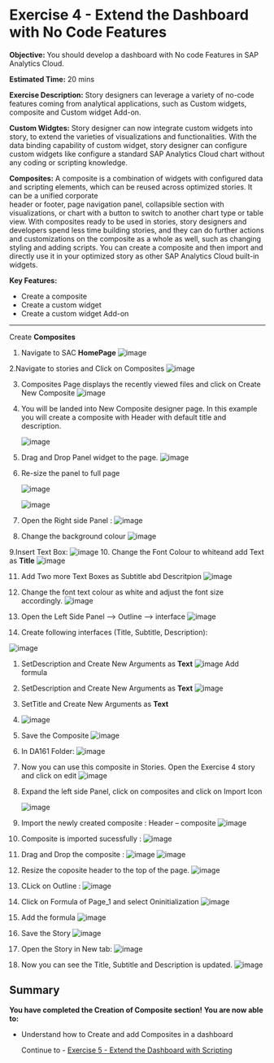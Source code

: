 # Exercise 4 - Extend the Dashboard with No Code Features

**Objective:** You should develop a dashboard with No code Features in SAP Analytics Cloud.

**Estimated Time:** 20 mins

**Exercise Description:** Story designers can leverage a variety of no-code features coming from analytical applications, such as Custom widgets, composite and Custom widget Add-on. 

 **Custom Widgtes:**
 Story designer can now integrate custom widgets into story, to extend the varieties of visualizations and functionalities. With the data binding capability of 
 custom widget, story designer can configure custom widgets like configure a standard SAP Analytics Cloud chart without any coding or scripting knowledge. 

 **Composites:**
 A composite is a combination of widgets with configured data and scripting elements, which can be reused across optimized stories. It can be a unified corporate  
 header or footer, page navigation panel, collapsible section with visualizations, or chart with a button to switch to another chart type or table view. With 
 composites ready to be used in stories, story designers and developers spend less time building stories, and they can do further actions and customizations on the 
 composite as a whole as well, such as changing styling and adding scripts.
 You can create a composite and then import and directly use it in your optimized story as other SAP Analytics Cloud built-in widgets.

**Key Features:**
* Create a composite
* Create a custom widget
* Create a custom widget Add-on
----------------------------------------------------------------------------------------------------------------------------------------
Create **Composites** 

1. Navigate to SAC **HomePage**
   ![image](https://github.com/SAP-samples/teched2023-DA161/assets/146338540/80da7ab7-2943-4678-931b-72f22b1af7c0)

2.Navigate to stories and Click on Composites
   ![image](https://github.com/SAP-samples/teched2023-DA161/assets/146338540/13b90686-9d1c-4e4d-958a-bb9bfbd5517f)

3. Composites Page displays the recently viewed files and click on Create New Composite 
  ![image](https://github.com/SAP-samples/teched2023-DA161/assets/146338540/2bc7807f-fb57-4bd5-b023-0f9fa8033dcc)

4. You will be landed into New Composite designer page. In this example you will create a composite with Header with default title and description. 

   ![image](https://github.com/SAP-samples/teched2023-DA161/assets/146338540/cf4725ad-cc02-4bab-bc0c-73608fbfdc31)

5. Drag and Drop Panel widget to the page.
   ![image](https://github.com/SAP-samples/teched2023-DA161/assets/146338540/d3b4e084-4f9d-4271-853e-833acc01a378)

6. Re-size the panel to full page

   ![image](https://github.com/SAP-samples/teched2023-DA161/assets/146338540/0faefc06-f8fc-4015-8181-257df3c4702e)

   ![image](https://github.com/SAP-samples/teched2023-DA161/assets/146338540/fbae1f62-80f2-410c-a810-5398be93f9ae)

7. Open the Right side Panel :
   ![image](https://github.com/SAP-samples/teched2023-DA161/assets/146338540/a20f4b0a-f2cd-402a-b3aa-7b7192280aa4)

8. Change the background colour
  ![image](https://github.com/SAP-samples/teched2023-DA161/assets/146338540/819566b4-e4b2-46ce-b688-9c0532ff2191)

9.Insert Text Box: 
  ![image](https://github.com/SAP-samples/teched2023-DA161/assets/146338540/fabeca7d-6e09-49c5-98a9-17a9afb60331)
10. Change the Font Colour to whiteand add Text as **Title**
  ![image](https://github.com/SAP-samples/teched2023-DA161/assets/146338540/c17802af-268d-4642-8e5a-50c9a10abc2c)

11. Add Two more Text Boxes as Subtitle abd Descritpion
  ![image](https://github.com/SAP-samples/teched2023-DA161/assets/146338540/e6854c5d-ae86-486d-b2a2-568895997058)

12. Change the font text colour as white and adjust the font size accordingly.
  ![image](https://github.com/SAP-samples/teched2023-DA161/assets/146338540/3c642d2e-9e0c-4de9-b26e-ac1f2b2eff36)

13. Open the Left Side Panel --> Outline --> interface
  ![image](https://github.com/SAP-samples/teched2023-DA161/assets/146338540/5e952f45-51da-41df-8cb5-7b4207ace5e9)

14. Create following interfaces (Title, Subtitle, Description):

   ![image](https://github.com/SAP-samples/teched2023-DA161/assets/146338540/e9d0fdbc-29a1-4e34-943e-bff61caf1a40)

  1. SetDescription and Create New Arguments as **Text**
     ![image](https://github.com/SAP-samples/teched2023-DA161/assets/146338540/f96aec60-6828-48ad-8e98-087d779fd60f)
     Add formula 
  2. SetDescription and Create New Arguments as **Text**
     ![image](https://github.com/SAP-samples/teched2023-DA161/assets/146338540/b3ec2692-60a9-40fc-bc29-88010e9f6eae)
  3. SetTitle and Create New Arguments as **Text**
  4. ![image](https://github.com/SAP-samples/teched2023-DA161/assets/146338540/cc1ec454-2349-4966-b076-fb2410954f38)

15. Save the Composite
   ![image](https://github.com/SAP-samples/teched2023-DA161/assets/146338540/3417463e-9a6f-45f1-a0b5-801148122c8d)

16. In DA161 Folder:
    ![image](https://github.com/SAP-samples/teched2023-DA161/assets/146338540/fa9b6571-13a0-4472-9c9c-68662693ff1e)

17. Now you can use this composite in Stories. Open the Exercise 4 story and click on edit
    ![image](https://github.com/SAP-samples/teched2023-DA161/assets/146338540/1bd487c1-a490-42c6-860d-e22ef77c88b8)

18. Expand the left side Panel, click on composites and click on Import Icon

    ![image](https://github.com/SAP-samples/teched2023-DA161/assets/146338540/e0703be6-dcc4-4bf3-9d7c-d5a4dcb3bf40)


19. Import the newly created composite : Header – composite 
   ![image](https://github.com/SAP-samples/teched2023-DA161/assets/146338540/dd87ce23-ee04-472c-8551-3ffa62ff7a63)

20. Composite is imported sucessfully :
![image](https://github.com/SAP-samples/teched2023-DA161/assets/146338540/cd44a546-d0e3-4d23-9c32-d64137c04fea)

21. Drag and Drop the composite :
![image](https://github.com/SAP-samples/teched2023-DA161/assets/146338540/99c87b3f-6826-4861-bfa1-f166aa15b3d3)
![image](https://github.com/SAP-samples/teched2023-DA161/assets/146338540/f77470f7-9e88-42ce-ba80-e8e5fd437916)

22. Resize the coposite header to the top of the page.
![image](https://github.com/SAP-samples/teched2023-DA161/assets/146338540/3fbbe2dc-1e6d-40e4-b6a5-bc7df5c983c9)

23. CLick on Outline :
 ![image](https://github.com/SAP-samples/teched2023-DA161/assets/146338540/0bc6e64d-79f5-4def-a2ec-f5c06b0cdafb)

24. Click on Formula of Page_1 and select Oninitialization 
 ![image](https://github.com/SAP-samples/teched2023-DA161/assets/146338540/116448c4-3672-4ade-8b5d-576d9ffe18ed)

25. Add the formula
 ![image](https://github.com/SAP-samples/teched2023-DA161/assets/146338540/574220fe-4c51-49c6-83a2-9303a729cc96)

26. Save the Story
 ![image](https://github.com/SAP-samples/teched2023-DA161/assets/146338540/85b47775-97ce-46a7-8ed5-ceabb9aa2e5c)

27. Open the Story in New tab:
 ![image](https://github.com/SAP-samples/teched2023-DA161/assets/146338540/36d6eed4-ef3d-4132-87ad-d0ca929b7416)

28. Now you can see the Title, Subtitle and Description is updated.
  ![image](https://github.com/SAP-samples/teched2023-DA161/assets/146338540/607f198f-4f9b-415d-afc4-e5ba3e9c4841)

## Summary
**You have completed the Creation of Composite section!**
**You are now able to:**
* Understand how to Create and add Composites in a dashboard

  Continue to - [Exercise 5 - Extend the Dashboard with Scripting](../ex5/README.md)
